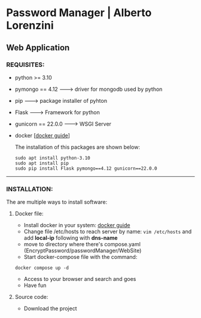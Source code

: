 # Password Manager | Alberto Lorenzini

## Web Application
### REQUISITES:
- python >= 3.10
- pymongo == 4.12 ---> driver for mongodb used by python
- pip ---> package installer of pyhton
- Flask ---> Framework for python
- gunicorn == 22.0.0 ---> WSGI Server
- docker [[docker guide](https://docs.docker.com/engine/install/ "Guide to install Docker Engine in multiple Linux OS")]

	The installation of this packages are shown below:
	```
	sudo apt install python-3.10
	sudo apt install pip
	sudo pip install Flask pymongo==4.12 gunicorn==22.0.0
	```
---
### INSTALLATION:
The are multiple ways to install software:
1. Docker file:
	- Install docker in your system: [docker guide](https://docs.docker.com/engine/install/ "Guide to install Docker Engine in multiple Linux OS")
	- Change file /etc/hosts to reach server by name: ` vim /etc/hosts ` and add **local-ip** following with **dns-name**
	- move to directory where there's compose.yaml (EncryptPassword/passwordManager/WebSite)
	- Start docker-compose file with the command:
	```
	docker compose up -d 
	```
	- Access to your browser and search  and goes
	- Have fun

2. Source code:
	- Download the project

